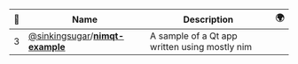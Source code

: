 |:star2: | Name | Description | 🌍|
|---|---|---|---|
|3|[@sinkingsugar](https://github.com/sinkingsugar)/[**nimqt-example**](https://github.com/sinkingsugar/nimqt-example)|A sample of a Qt app written using mostly nim||

